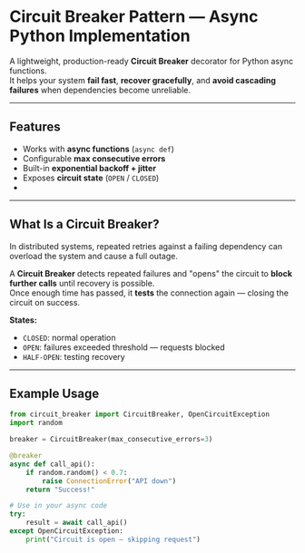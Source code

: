 # Circuit Breaker Pattern — Async Python Implementation

A lightweight, production-ready **Circuit Breaker** decorator for Python async functions.  
It helps your system **fail fast**, **recover gracefully**, and **avoid cascading failures** when dependencies become unreliable.

---

## Features

- Works with **async functions** (`async def`)
- Configurable **max consecutive errors**
- Built-in **exponential backoff + jitter**
- Exposes **circuit state** (`OPEN` / `CLOSED`)
- 
---

## What Is a Circuit Breaker?

In distributed systems, repeated retries against a failing dependency can overload the system and cause a full outage.

A **Circuit Breaker** detects repeated failures and "opens" the circuit to **block further calls** until recovery is possible.  
Once enough time has passed, it **tests** the connection again — closing the circuit on success.

**States:**
- `CLOSED`: normal operation  
- `OPEN`: failures exceeded threshold — requests blocked  
- `HALF-OPEN`: testing recovery  

---

## Example Usage

```python
from circuit_breaker import CircuitBreaker, OpenCircuitException
import random

breaker = CircuitBreaker(max_consecutive_errors=3)

@breaker
async def call_api():
    if random.random() < 0.7:
        raise ConnectionError("API down")
    return "Success!"

# Use in your async code
try:
    result = await call_api()
except OpenCircuitException:
    print("Circuit is open — skipping request")

